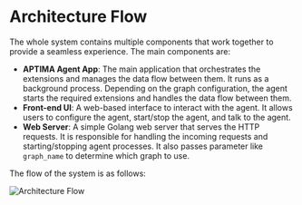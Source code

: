# Architecture Flow

The whole system contains multiple components that work together to provide a seamless experience. The main components are:

- **APTIMA Agent App**: The main application that orchestrates the extensions and manages the data flow between them. It runs as a background process. Depending on the graph configuration, the agent starts the required extensions and handles the data flow between them.
- **Front-end UI**: A web-based interface to interact with the agent. It allows users to configure the agent, start/stop the agent, and talk to the agent.
- **Web Server**: A simple Golang web server that serves the HTTP requests. It is responsible for handling the incoming requests and starting/stopping agent processes. It also passes parameter like `graph_name` to determine which graph to use.

The flow of the system is as follows:

![Architecture Flow](https://github.com/APTIMA-framework/docs/blob/main/assets/png/architecture_flow.png?raw=true)
